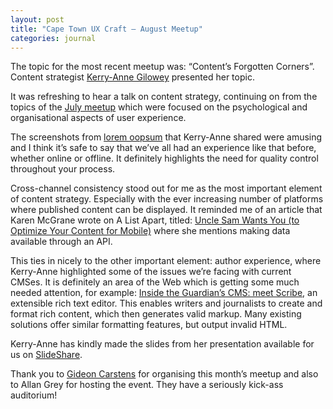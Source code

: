 ```yaml
---
layout: post
title: "Cape Town UX Craft – August Meetup"
categories: journal
---
```


The topic for the most recent meetup was: “Content’s Forgotten Corners”. Content strategist [Kerry-Anne Gilowey](http://about.me/kerry-anne)
presented her topic.

It was refreshing to hear a talk on content strategy, continuing on from the topics of the [July meetup](/journal/cape-town-ux-craft-july-meetup)
which were focused on the psychological and organisational aspects of user experience.

The screenshots from [lorem oopsum](http://loremoopsum.tumblr.com) that Kerry-Anne shared were amusing and I
think it’s safe to say that we’ve all had an experience like that before, whether online or offline. It definitely highlights
the need for quality control throughout your process.

Cross-channel consistency stood out for me as the most important element of content strategy. Especially with the ever increasing
number of platforms where published content can be displayed. It reminded me of an article that Karen McGrane wrote on A
List Apart, titled: [Uncle Sam Wants You (to Optimize Your Content for Mobile)](http://alistapart.com/article/uncle-sam-wants-you-to-optimize-your-content-for-mobile)
where she mentions making data available through an API.

This ties in nicely to the other important element: author experience, where Kerry-Anne highlighted some of the issues we’re
facing with current CMSes. It is definitely an area of the Web which is getting some much needed attention, for example:
[Inside the Guardian’s CMS: meet Scribe](http://www.theguardian.com/info/developer-blog/2014/mar/20/inside-the-guardians-cms-meet-scribe-an-extensible-rich-text-editor),
an extensible rich text editor</a>. This enables writers and journalists to create and format rich content, which then generates
valid markup. Many existing solutions offer similar formatting features, but output invalid HTML.

Kerry-Anne has kindly made the slides from her presentation available for us on [SlideShare](http://www.slideshare.net/kerryanne/contents-forgotten-corners-ux-craft-meetup).

Thank you to [Gideon Carstens](https://twitter.com/GideonFCarstens) for organising this month’s meetup and also to Allan
Grey for hosting the event. They have a seriously kick-ass auditorium!
